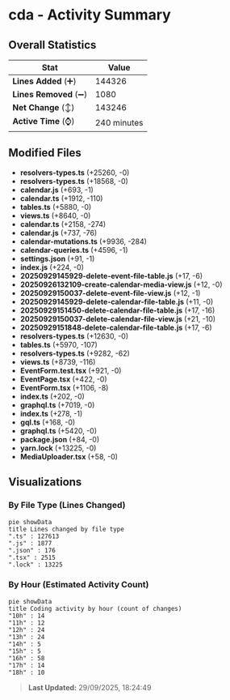 # cda - Activity Summary 

## Overall Statistics

| Stat                   | Value                                                             |
| ---------------------- | ----------------------------------------------------------------- |
| **Lines Added** (➕)   | 144326                                          |
| **Lines Removed** (➖) | 1080                                        |
| **Net Change** (↕)    | 143246                |
| **Active Time** (⌚)   | 240 minutes |


## Modified Files
- **resolvers-types.ts** (+25260, -0)
- **resolvers-types.ts** (+18568, -0)
- **calendar.js** (+693, -1)
- **calendar.ts** (+1912, -110)
- **tables.ts** (+5880, -0)
- **views.ts** (+8640, -0)
- **calendar.ts** (+2158, -274)
- **calendar.js** (+737, -76)
- **calendar-mutations.ts** (+9936, -284)
- **calendar-queries.ts** (+4596, -1)
- **settings.json** (+91, -1)
- **index.js** (+224, -0)
- **20250929145929-delete-event-file-table.js** (+17, -6)
- **20250926132109-create-calendar-media-view.js** (+12, -0)
- **20250929150037-delete-event-file-view.js** (+12, -1)
- **20250929145929-delete-calendar-file-table.js** (+11, -0)
- **20250929151450-delete-calendar-file-table.js** (+17, -16)
- **20250929150037-delete-calendar-file-view.js** (+21, -10)
- **20250929151848-delete-calendar-file-table.js** (+17, -6)
- **resolvers-types.ts** (+12630, -0)
- **tables.ts** (+5970, -107)
- **resolvers-types.ts** (+9282, -62)
- **views.ts** (+8739, -116)
- **EventForm.test.tsx** (+921, -0)
- **EventPage.tsx** (+422, -0)
- **EventForm.tsx** (+1106, -8)
- **index.ts** (+202, -0)
- **graphql.ts** (+7019, -0)
- **index.ts** (+278, -1)
- **gql.ts** (+168, -0)
- **graphql.ts** (+5420, -0)
- **package.json** (+84, -0)
- **yarn.lock** (+13225, -0)
- **MediaUploader.tsx** (+58, -0)

## Visualizations

### By File Type (Lines Changed)

```mermaid
pie showData
title Lines changed by file type
".ts" : 127613
".js" : 1877
".json" : 176
".tsx" : 2515
".lock" : 13225
```

### By Hour (Estimated Activity Count)

```mermaid
pie showData
title Coding activity by hour (count of changes)
"10h" : 14
"11h" : 12
"12h" : 24
"13h" : 24
"14h" : 5
"15h" : 5
"16h" : 58
"17h" : 14
"18h" : 10
```


> **Last Updated:** 29/09/2025, 18:24:49